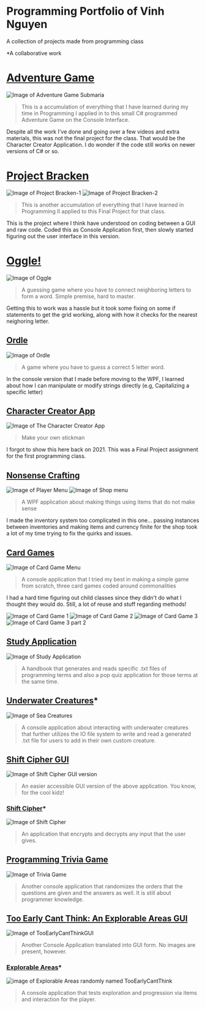 # Programming Portfolio of Vinh Nguyen
A collection of projects made from programming class

*A collaborative work

# [Adventure Game](https://github.com/VN-That1Guy/AdventureGame-Submaria)
![Image of Adventure Game Submaria](https://raw.githubusercontent.com/VN-That1Guy/VN-That1Guy.github.io/1aa3d6dd764c970de1d180f18985adc0c09d08a7/images/AdventureGame.jpg)
> This is a accumulation of everything that I have learned during my time in Programming I applied in to this small C# programmed Adventure Game on the Console Interface.

Despite all the work I've done and going over a few videos and extra materials, this was not the final project for the class. That would be the Character Creator Application. I do wonder if the code still works on newer versions of C# or so.

# [Project Bracken](https://github.com/VN-That1Guy/VN-BrackenCave-WPF)
![Image of Project Bracken-1](https://raw.githubusercontent.com/VN-That1Guy/VN-That1Guy.github.io/refs/heads/main/images/Screenshot%202024-12-05%20002919.png)
![Image of Project Bracken-2](https://raw.githubusercontent.com/VN-That1Guy/VN-That1Guy.github.io/refs/heads/main/images/Screenshot%202024-12-05%20003738.png)
> This is another accumulation of everything that I have learned in Programming II applied to this Final Project for that class.

This is the project where I think have understood on coding between a GUI and raw code. Coded this as Console Application first, then slowly started figuring out the user interface in this version.

# [Oggle!](https://github.com/VN-That1Guy/VN-Oggle-WPF)
![Image of Oggle](https://raw.githubusercontent.com/VN-That1Guy/VN-That1Guy.github.io/refs/heads/main/images/Screenshot%202024-12-06%20044013.png)

> A guessing game where you have to connect neighboring letters to form a word. Simple premise, hard to master.

Getting this to work was a hassle but it took some fixing on some if statements to get the grid working, along with how it checks for the nearest neighoring letter.

## [Ordle](https://github.com/VN-That1Guy/VN-OrdleWPF)
![Image of Ordle](https://raw.githubusercontent.com/VN-That1Guy/VN-That1Guy.github.io/refs/heads/main/images/Screenshot%202024-12-06%20051338.png)

> A game where you have to guess a correct 5 letter word.

In the console version that I made before moving to the WPF, I learned about how I can manipulate or modify strings directly (e.g, Capitalizing a specific letter)

## [Character Creator App](https://github.com/VN-That1Guy/Character_Creator_App)
![Image of The Character Creator App](https://raw.githubusercontent.com/VN-That1Guy/VN-That1Guy.github.io/refs/heads/main/images/Screenshot%202024-12-06%20001229.png)

> Make your own stickman

I forgot to show this here back on 2021. This was a Final Project assignment for the first programming class. 

## [Nonsense Crafting](https://github.com/VN-That1Guy/WPF-CraftingSystem)
![Image of Player Menu](https://raw.githubusercontent.com/VN-That1Guy/VN-That1Guy.github.io/refs/heads/main/images/Screenshot%202024-12-06%20005440.png)
![Image of Shop menu](https://raw.githubusercontent.com/VN-That1Guy/VN-That1Guy.github.io/refs/heads/main/images/Screenshot%202024-12-06%20005448.png)

> A WPF application about making things using items that do not make sense

I made the inventory system too complicated in this one... passing instances between inventories and making items and currency finite for the shop took a lot of my time trying to fix the quirks and issues.

## [Card Games](https://github.com/VN-That1Guy/VN-CardGames)
![Image of Card Game Menu](https://raw.githubusercontent.com/VN-That1Guy/VN-That1Guy.github.io/refs/heads/main/images/Screenshot%202024-12-06%20000318.png)

> A console application that I tried my best in making a simple game from scratch, three card games coded around commonalities

I had a hard time figuring out child classes since they didn't do what I thought they would do. Still, a lot of reuse and stuff regarding methods!

![Image of Card Game 1](https://raw.githubusercontent.com/VN-That1Guy/VN-That1Guy.github.io/refs/heads/main/images/Screenshot%202024-12-06%20000338.png)
![Image of Card Game 2](https://raw.githubusercontent.com/VN-That1Guy/VN-That1Guy.github.io/refs/heads/main/images/Screenshot%202024-12-06%20000349.png)
![Image of Card Game 3](https://raw.githubusercontent.com/VN-That1Guy/VN-That1Guy.github.io/refs/heads/main/images/Screenshot%202024-12-06%20000407.png)
![Image of Card Game 3 part 2](https://raw.githubusercontent.com/VN-That1Guy/VN-That1Guy.github.io/refs/heads/main/images/Screenshot%202024-12-06%20000416.png)

## [Study Application](https://github.com/VN-That1Guy/VN-ProgrammingStudyApplicationFinal)
![Image of Study Application](https://raw.githubusercontent.com/VN-That1Guy/VN-That1Guy.github.io/1aa3d6dd764c970de1d180f18985adc0c09d08a7/images/StudyApplication.jpg)
> A handbook that generates and reads specific .txt files of programming terms and also a pop quiz application for those terms at the same time.

## [Underwater Creatures](https://github.com/VN-That1Guy/CreaturesOfTheSeaWithJSON)*
![Image of Sea Creatures](https://raw.githubusercontent.com/VN-That1Guy/VN-That1Guy.github.io/1aa3d6dd764c970de1d180f18985adc0c09d08a7/images/SeaCreatures.jpg)
> A console application about interacting with underwater creatures that further utilizes the IO file system to write and read a generated .txt file for users to add in their own custom creature.

## [Shift Cipher GUI](https://github.com/VN-That1Guy/SubstitutionCipherGUI)
![Image of Shift Cipher GUI version](https://raw.githubusercontent.com/VN-That1Guy/VN-That1Guy.github.io/main/images/SubstitutionCipherGUI.png)
> An easier accessible GUI version of the above application. You know, for the cool kidz!

### [Shift Cipher](https://github.com/VN-That1Guy/SubstitutionCipher)*
![Image of Shift Cipher](https://raw.githubusercontent.com/VN-That1Guy/VN-That1Guy.github.io/1aa3d6dd764c970de1d180f18985adc0c09d08a7/images/ShiftCypher.jpg)
> An application that encrypts and decrypts any input that the user gives.

## [Programming Trivia Game](https://github.com/VN-That1Guy/ProgrammingTriviaApplication)
![Image of Trivia Game](https://raw.githubusercontent.com/VN-That1Guy/VN-That1Guy.github.io/1aa3d6dd764c970de1d180f18985adc0c09d08a7/images/TriviaGame.jpg)
> Another console application that randomizes the orders that the questions are given and the answers as well. It is still about programmer knowledge.

## [Too Early Cant Think: An Explorable Areas GUI](https://github.com/VN-That1Guy/TooEarlyCantThinkGUI)
![Image of TooEarlyCantThinkGUI](https://raw.githubusercontent.com/VN-That1Guy/VN-That1Guy.github.io/main/images/TooEarlyCantThinkGUI.png)
> Another Console Application translated into GUI form. No images are present, however.

### [Explorable Areas](https://github.com/VN-That1Guy/AreaExploration-ToEarlyICantThink)*
![image of Explorable Areas randomly named TooEarlyCantThink](https://raw.githubusercontent.com/VN-That1Guy/VN-That1Guy.github.io/1aa3d6dd764c970de1d180f18985adc0c09d08a7/images/ExplorableAreas.jpg)
> A console application that tests exploration and progression via items and interaction for the player.
